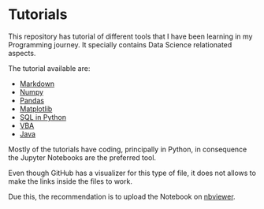 # Tutorials

This repository has tutorial of different tools that I have been learning in my Programming journey. It specially contains Data Science relationated aspects.

The tutorial available are:

- [Markdown](https://github.com/SantiGonzalezz/Tutorials/blob/main/Markdown.md)
- [Numpy](https://github.com/SantiGonzalezz/Tutorials/blob/main/Numpy.ipynb)
- [Pandas]()
- [Matplotlib]()
- [SQL in Python](https://github.com/SantiGonzalezz/Tutorials/blob/main/SQL%20in%20Python.ipynb)
- [VBA](https://github.com/SantiGonzalezz/Tutorials/blob/main/VBA.md)
- [Java](https://github.com/SantiGonzalezz/Tutorials/blob/main/Java.md)

Mostly of the tutorials have coding, principally in Python, in consequence the Jupyter Notebooks are the preferred tool.

Even though GitHub has a visualizer for this type of file, it does not allows to make the links inside the files to work.

Due this, the recommendation is to upload the Notebook on [nbviewer](https://nbviewer.org/).
